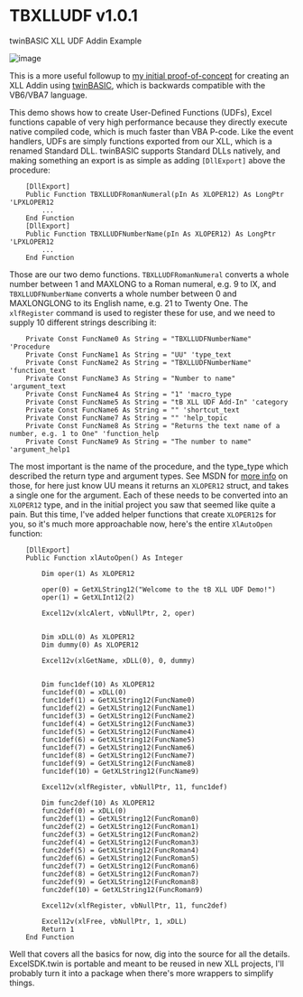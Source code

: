 # TBXLLUDF v1.0.1
twinBASIC XLL UDF Addin Example

![image](https://github.com/user-attachments/assets/b842901d-528a-4701-a467-8b1aad1a6df7)

This is a more useful followup to [my initial proof-of-concept](https://github.com/fafalone/HelloWorldXllTB) for creating an XLL Addin using [twinBASIC](https://github.com/twinbasic/documentation/wiki/twinBASIC-Frequently-Asked-Questions-(FAQs)), which is backwards compatible with the VB6/VBA7 language.

This demo shows how to create User-Defined Functions (UDFs), Excel functions capable of very high performance because they directly execute native compiled code, which is much faster than VBA P-code. Like the event handlers, UDFs are simply functions exported from our XLL, which is a renamed Standard DLL. twinBASIC supports Standard DLLs natively, and making something an export is as simple as adding `[DllExport]` above the procedure:

```vba
    [DllExport]
    Public Function TBXLLUDFRomanNumeral(pIn As XLOPER12) As LongPtr 'LPXLOPER12
        ...
    End Function
    [DllExport]
    Public Function TBXLLUDFNumberName(pIn As XLOPER12) As LongPtr 'LPXLOPER12
        ...
    End Function
```

Those are our two demo functions. `TBXLLUDFRomanNumeral` converts a whole number between 1 and MAXLONG to a Roman numeral, e.g. 9 to IX, and `TBXLLUDFNumberName` converts a whole number between 0 and MAXLONGLONG to its English name, e.g. 21 to Twenty One. The `xlfRegister` command is used to register these for use, and we need to supply 10 different strings describing it:

```vba
    Private Const FuncName0 As String = "TBXLLUDFNumberName" 'Procedure
    Private Const FuncName1 As String = "UU" 'type_text
    Private Const FuncName2 As String = "TBXLLUDFNumberName" 'function_text
    Private Const FuncName3 As String = "Number to name" 'argument_text
    Private Const FuncName4 As String = "1" 'macro_type
    Private Const FuncName5 As String = "tB XLL UDF Add-In" 'category
    Private Const FuncName6 As String = "" 'shortcut_text
    Private Const FuncName7 As String = "" 'help_topic
    Private Const FuncName8 As String = "Returns the text name of a number, e.g. 1 to One" 'function_help
    Private Const FuncName9 As String = "The number to name" 'argument_help1
```

The most important is the name of the procedure, and the type_type which described the return type and argument types. See MSDN for [more info](https://learn.microsoft.com/en-us/office/client-developer/excel/data-types-used-by-excel) on those, for here just know UU means it returns an `XLOPER12` struct, and takes a single one for the argument. Each of these needs to be converted into an `XLOPER12` type, and in the initial project you saw that seemed like quite a pain. But this time, I've added helper functions that create `XLOPER12`s for you, so it's much more approachable now, here's the entire `XlAutoOpen` function:

```vba
    [DllExport]
    Public Function xlAutoOpen() As Integer

        Dim oper(1) As XLOPER12
 
        oper(0) = GetXLString12("Welcome to the tB XLL UDF Demo!")
        oper(1) = GetXLInt12(2)

        Excel12v(xlcAlert, vbNullPtr, 2, oper)
        
        
        Dim xDLL(0) As XLOPER12
        Dim dummy(0) As XLOPER12
        
        Excel12v(xlGetName, xDLL(0), 0, dummy)
        
        
        Dim func1def(10) As XLOPER12
        func1def(0) = xDLL(0)
        func1def(1) = GetXLString12(FuncName0)
        func1def(2) = GetXLString12(FuncName1)
        func1def(3) = GetXLString12(FuncName2)
        func1def(4) = GetXLString12(FuncName3)
        func1def(5) = GetXLString12(FuncName4)
        func1def(6) = GetXLString12(FuncName5)
        func1def(7) = GetXLString12(FuncName6)
        func1def(8) = GetXLString12(FuncName7)
        func1def(9) = GetXLString12(FuncName8)
        func1def(10) = GetXLString12(FuncName9)
        
        Excel12v(xlfRegister, vbNullPtr, 11, func1def)
        
        Dim func2def(10) As XLOPER12
        func2def(0) = xDLL(0)
        func2def(1) = GetXLString12(FuncRoman0)
        func2def(2) = GetXLString12(FuncRoman1)
        func2def(3) = GetXLString12(FuncRoman2)
        func2def(4) = GetXLString12(FuncRoman3)
        func2def(5) = GetXLString12(FuncRoman4)
        func2def(6) = GetXLString12(FuncRoman5)
        func2def(7) = GetXLString12(FuncRoman6)
        func2def(8) = GetXLString12(FuncRoman7)
        func2def(9) = GetXLString12(FuncRoman8)
        func2def(10) = GetXLString12(FuncRoman9)
        
        Excel12v(xlfRegister, vbNullPtr, 11, func2def)
                
        Excel12v(xlFree, vbNullPtr, 1, xDLL)
        Return 1
    End Function

```

Well that covers all the basics for now, dig into the source for all the details. ExcelSDK.twin is portable and meant to be reused in new XLL projects, I'll probably turn it into a package when there's more wrappers to simplify things.
